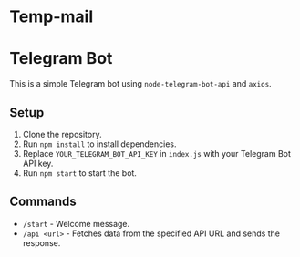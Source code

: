 # Temp-mail
# Telegram Bot

This is a simple Telegram bot using `node-telegram-bot-api` and `axios`.

## Setup

1. Clone the repository.
2. Run `npm install` to install dependencies.
3. Replace `YOUR_TELEGRAM_BOT_API_KEY` in `index.js` with your Telegram Bot API key.
4. Run `npm start` to start the bot.

## Commands

- `/start` - Welcome message.
- `/api <url>` - Fetches data from the specified API URL and sends the response.
